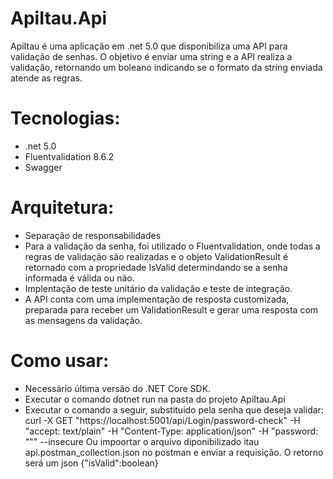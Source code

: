 # ApiItau.Api
ApiItau é uma aplicação em .net 5.0 que disponibiliza uma API para validação de senhas.
O objetivo é enviar uma string e a API realiza a validação, retornando um boleano indicando se o formato da string enviada atende as regras.

# Tecnologias:
 - .net 5.0 
- Fluentvalidation 8.6.2
- Swagger

# Arquitetura:
- Separação de responsabilidades
- Para a validação da senha, foi utilizado o Fluentvalidation, onde todas a regras de validação são realizadas e o objeto ValidationResult é retornado 
com a propriedade IsValid determindando se a senha informada é válida ou não.
- Implentação de teste unitário da validação e teste de integração.
- A API conta com uma implementação de resposta customizada, preparada para receber um ValidationResult e gerar uma resposta com as mensagens da validação.

# Como usar:
- Necessário última versão do .NET Core SDK.
- Executar o comando dotnet run na pasta do projeto ApiItau.Api
- Executar o comando a seguir, substituido <senha> pela senha que deseja validar:
	curl -X GET "https://localhost:5001/api/Login/password-check" -H  "accept: text/plain" -H  "Content-Type: application/json" -H "password: \"<senha>\"" --insecure
	Ou impoortar o arquivo diponibilizado itau api.postman_collection.json no postman e enviar a requisição.
	O retorno será um  json {"isValid":boolean} 

